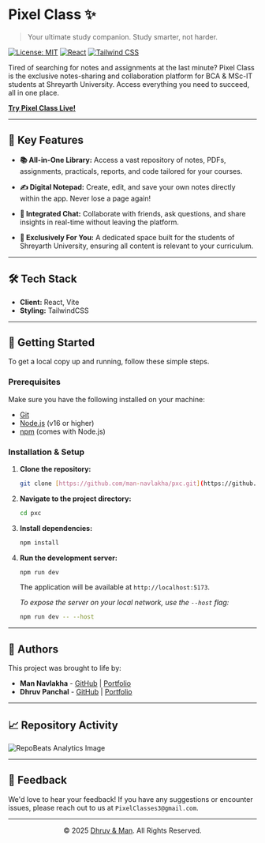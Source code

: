 # Pixel Class ✨

> Your ultimate study companion. Study smarter, not harder.

[![License: MIT](https://img.shields.io/badge/License-MIT-yellow.svg)](https://opensource.org/licenses/MIT)
[![React](https://img.shields.io/badge/React-20232A?style=for-the-badge&logo=react&logoColor=61DAFB)](https://reactjs.org/)
[![Tailwind CSS](https://img.shields.io/badge/Tailwind_CSS-38B2AC?style=for-the-badge&logo=tailwind-css&logoColor=white)](https://tailwindcss.com/)

Tired of searching for notes and assignments at the last minute? Pixel Class is the exclusive notes-sharing and collaboration platform for BCA & MSc-IT students at Shreyarth University. Access everything you need to succeed, all in one place.

**[Try Pixel Class Live!](https://pixelclass.netlify.app)**

---

## 🚀 Key Features

-   **📚 All-in-One Library:** Access a vast repository of notes, PDFs, assignments, practicals, reports, and code tailored for your courses.

-   **✍️ Digital Notepad:** Create, edit, and save your own notes directly within the app. Never lose a page again!

-   **💬 Integrated Chat:** Collaborate with friends, ask questions, and share insights in real-time without leaving the platform.

-   **🎯 Exclusively For You:** A dedicated space built for the students of Shreyarth University, ensuring all content is relevant to your curriculum.


---

## 🛠️ Tech Stack

-   **Client:** React, Vite
-   **Styling:** TailwindCSS

---

## 🔧 Getting Started

To get a local copy up and running, follow these simple steps.

### Prerequisites

Make sure you have the following installed on your machine:
* [Git](https://git-scm.com/)
* [Node.js](https://nodejs.org/en/) (v16 or higher)
* [npm](https://www.npmjs.com/) (comes with Node.js)

### Installation & Setup

1.  **Clone the repository:**
    ```sh
    git clone [https://github.com/man-navlakha/pxc.git](https://github.com/man-navlakha/pxc.git)
    ```

2.  **Navigate to the project directory:**
    ```sh
    cd pxc
    ```

3.  **Install dependencies:**
    ```sh
    npm install
    ```

4.  **Run the development server:**
    ```sh
    npm run dev
    ```
    The application will be available at `http://localhost:5173`.

    *To expose the server on your local network, use the `--host` flag:*
    ```sh
    npm run dev -- --host
    ```

---

## 👥 Authors

This project was brought to life by:

-   **Man Navlakha** - [GitHub](https://github.com/man-navlakha) | [Portfolio](https://man-navlakha.netlify.app/)
-   **Dhruv Panchal** - [GitHub](https://github.com/Dhruv9512) | [Portfolio](https://dhruv-portfolio-y8kt.onrender.com)

---

## 📈 Repository Activity

![RepoBeats Analytics Image](https://repobeats.axiom.co/api/embed/699e436b9c1874fea60a1fe878ef365c9709fe80.svg "Repobeats analytics image")

---

## 💬 Feedback

We'd love to hear your feedback! If you have any suggestions or encounter issues, please reach out to us at `PixelClasses3@gmail.com`.

---

<p align="center">
  &copy; 2025 <a href="https://pixelclass.netlify.app">Dhruv & Man</a>. All Rights Reserved.
</p>
